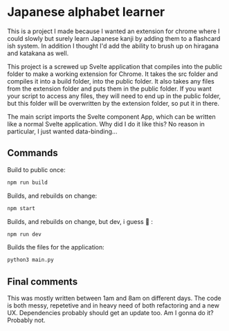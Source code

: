 # Japanese alphabet learner

This is a project I made because I wanted an extension for chrome where I could slowly but surely learn Japanese kanji by adding them to a flashcard ish system.
In addition I thought I'd add the ability to brush up on hiragana and katakana as well.

This project is a screwed up Svelte application that compiles into the public folder to make a working extension for Chrome.
It takes the src folder and compiles it into a build folder, into the public folder.
It also takes any files from the extension folder and puts them in the public folder.
If you want your script to access any files, they will need to end up in the public folder, but this folder will be overwritten by the extension folder, so put it in there.

The main script imports the Svelte component App, which can be written like a normal Svelte application.
Why did I do it like this? No reason in particular, I just wanted data-binding...

## Commands

Build to public once:
```bash
npm run build
```
Builds, and rebuilds on change:
```bash
npm start
```
Builds, and rebuilds on change, but dev, i guess  :shrug: :
```bash
npm run dev
```

Builds the files for the application:
```bash
python3 main.py
```

## Final comments

This was mostly written between 1am and 8am on different days.
The code is both messy, repetetive and in heavy need of both refactoring and a new UX.
Dependencies probably should get an update too.
Am I gonna do it? Probably not.
